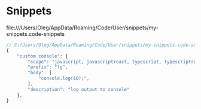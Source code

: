 # Snippets

file:///Users/Oleg/AppData/Roaming/Code/User/snippets/my-snippets.code-snippets

```js
// C:/Users/Oleg/AppData/Roaming/Code/User/snippets/my-snippets.code-snippets
{
	"custom console": {
		"scope": "javascript, javascriptreact, typescript, typescriptreact",
		"prefix": "lg",
		"body": [
			"console.log($0);",
		],
		"description": "log output to console"
	},
}
```
